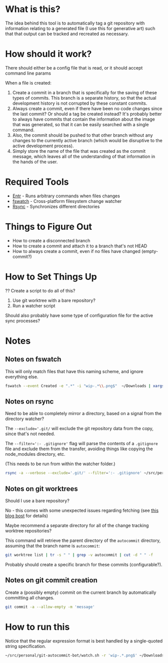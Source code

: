 # What is this?
The idea behind this tool is to automatically tag a git repository with
information relating to a generated file (I use this for generative art) such
that that output can be tracked and recreated as necessary.


# How should it work?

There should either be a config file that is read, or it should accept command line params

When a file is created:
1. Create a commit in a branch that is specifically for the saving of these
   types of commits. This branch is a separate history, so that the actual
   development history is not corrupted by these constant commits.
2. Always create a commit, even if there have been no code changes since the
   last commit? Or should a tag be created instead? It's probably better to
   always have commits that contain the information about the image that was
   generated, so that it can be easily searched with a single command.
3. Also, the commit should be pushed to that other branch without any changes to
   the currently active branch (which would be disruptive to the active
   development process).
4. Simply store the name of the file that was created as the commit message,
   which leaves all of the understanding of that information in the hands of the
   user.



   
# Required Tools
- [Entr](https://eradman.com/entrproject/) - Runs arbitrary commands when files changes
- [fswatch](https://emcrisostomo.github.io/fswatch/) - Cross-platform filesystem change watcher
- [Rsync](https://rsync.samba.org/) - Synchronizes different directories

# Things to Figure Out
- How to create a disconnected branch
- How to create a commit and attach it to a branch that's not HEAD
- How to always create a commit, even if no files have changed (empty-commit?)

# How to Set Things Up

?? Create a script to do all of this?

1. Use git worktree with a bare repository?
2. Run a watcher script

Should also probably have some type of configuration file for the active sync processes?


# Notes

## Notes on fswatch

This will only match files that have this naming scheme, and ignore everything else.

``` sh
fswatch --event Created -e ".*" -i "wip-.*\\.png$"  ~/Downloads | xargs -I{} echo TEST: {}
```

## Notes on rsync

Need to be able to completely mirror a directory, based on a signal from the
directory watcher?

The `--exclude='.git/` will exclude the git repository data from the copy, since
that's not needed.

The `--filter=':- .gitignore'` flag will parse the contents of a `.gitignore`
file and exclude them from the transfer, avoiding things like copying the
node_modules directory, etc.

(This needs to be run from within the watcher folder.)

``` sh
rsync -a --verbose --exclude='.git/' --filter=':- .gitignore' ~/src/personal/generative/vera-examples/ .
```


## Notes on git worktrees

Should I use a bare repository? 

No - this comes with some unexpected issues regarding fetching (see [this blog
  bost](https://morgan.cugerone.com/blog/workarounds-to-git-worktree-using-bare-repository-and-cannot-fetch-remote-branches/)
  for details)
  
Maybe recommend a separate directory for all of the change tracking worktree
repositories?

This command will retrieve the parent directory of the `autocommit` directory,
assuming that the branch name is `autocommit`:

``` sh
git worktree list | tr -s " " | grep -v autocommit | cut -d " " -f 
```


Probably should create a specific branch for these commits (configurable?).
  
## Notes on git commit creation

Create a (possibly empty) commit on the current branch by automatically
committing all changes.

``` sh
git commit -a --allow-empty -m 'message'
```

# How to run this

Notice that the regular expression format is best handled by a single-quoted
string specification.

``` sh
~/src/personal/git-autocommit-bot/watch.sh -r 'wip-.*.png$' ~/Downloads
```
